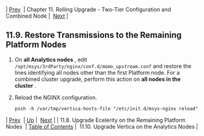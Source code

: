 | [Prev](upgrade.two_tier.preparation.upgrade_ecelerity_rolling)  | Chapter 11. Rolling Upgrade - Two-Tier Configuration and Combined Node |  [Next](upgrade.two_tier.preparation.upgrade_vertica_rolling) |

## 11.9. Restore Transmissions to the Remaining Platform Nodes

1.  On **all Analytics nodes** , edit `/opt/msys/3rdParty/nginx/conf.d/momo_upstream.conf` and restore the lines identifying all nodes other than the first Platform node. For a combined cluster upgrade, perform this action on **all nodes in the cluster** .

2.  Reload the NGINX configuration.

    `pssh -h /var/tmp/vertica-hosts-file "/etc/init.d/msys-nginx reload"`

| [Prev](upgrade.two_tier.preparation.upgrade_ecelerity_rolling)  | [Up](upgrade.two_tier_configuration_rolling) |  [Next](upgrade.two_tier.preparation.upgrade_vertica_rolling) |
| 11.8. Upgrade Ecelerity on the Remaining Platform Nodes  | [Table of Contents](index) |  11.10. Upgrade Vertica on the Analytics Nodes |

